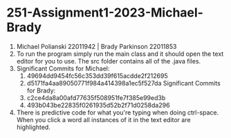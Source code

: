 # 251-Assignment1-2023-Michael-Brady
1. Michael Polianski 22011942 | Brady Parkinson 22011853
2. To run the program simply run the main class and it should open the text editor for you to use. The src folder contains all of the .java files.
3.  Significant Commits for Michael:
    1. 49694dd9454fc56c353dd39f615acdde2f212695
    2. d5171fa4aa89050771f984a414398a1ec5f527da
       Significant Commits for Brady:
    1. c2ce4da8a00afd77635f508951fe7f385e99ed3b
    2. 493b043be22835f0261935d52b2f71d0258da296
4. There is predictive code for what you're typing when doing ctrl-space. When you click a word all instances of it in the text editor are highlighted.
